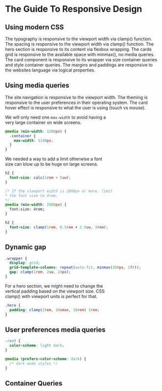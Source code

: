 # The Guide To Responsive Design

## Using modern CSS


The typography is responsive to the viewport width via clamp() function.
The spacing is responsive to the viewport width via clamp() function.
The hero section is responsive to its content via flexbox wrapping.
The cards grid is responsive to the available space with minmax(), no media queries.
The card component is responsive to its wrapper via size container queries and style container queries.
The margins and paddings are responsive to the websites language via logical properties.

## Using media queries

The site navigation is responsive to the viewport width.
The theming is responsive to the user preferences in their operating system.
The card hover effect is responsive to what the user is using (touch vs mouse).

We will only need one `max-width` to avoid having a  
very large container on wide screens.

```css
@media (min-width: 1200px) {
  .container {
    max-width: 1140px;
  }
}
```

We needed a way to add a limit otherwise a font  
size can blow up to be huge on large screens.

```css
h2 {
  font-size: calc(1rem + 5vw);
}

/* If the viewport width is 2000px or more, limit
* the font size to 4rem.
*/
@media (min-width: 2000px) {
  font-size: 4rem;
}

h2 {
  font-size: clamp(1rem, 0.5rem + 2.5vw, 3rem);
}
```

## Dynamic gap

```css
.wrapper {
  display: grid;
  grid-template-columns: repeat(auto-fit, minmax(200px, 1fr));
  gap: clamp(1rem, 2vw, 24px);
}
```

For a hero section, we might need to change the  
vertical padding based on the viewport size. CSS  
clamp() with viewport units is perfect for that.

```css
.hero {
  padding: clamp(2rem, 10vmax, 10rem) 1rem;
}
```

## User preferences media queries

```css
:root {
  color-scheme: light dark;
}

@media (prefers-color-scheme: dark) {
  /* dark mode styles */
}
```

## Container Queries
